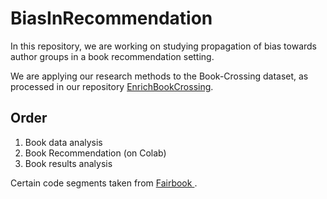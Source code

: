 # BiasInRecommendation
In this repository, we are working on studying propagation of bias towards author groups in a book recommendation setting.

We are applying our research methods to the Book-Crossing dataset, as processed in our repository <a href =https://github.com/SavvinaDaniil/EnrichBookCrossing> EnrichBookCrossing</a>. 

## Order
1. Book data analysis
2. Book Recommendation (on Colab)
3. Book results analysis

Certain code segments taken from <a href = "https://github.com/rahmanidashti/FairBook"> Fairbook </a>.
